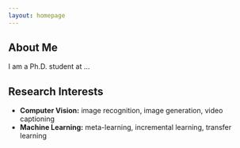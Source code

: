 ```yaml
---
layout: homepage
---
```


## About Me

I am a Ph.D. student at ...

## Research Interests

- **Computer Vision:** image recognition, image generation, video captioning
- **Machine Learning:** meta-learning, incremental learning, transfer learning
